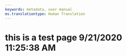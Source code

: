 ```yaml
---
keywords: metadata, user manual
ms.translationtype: Human Translation
---
```

# this is a test page 9/21/2020 11:25:38 AM
